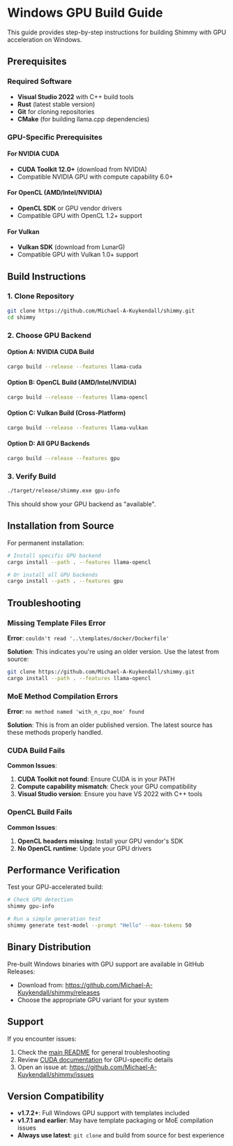 # Windows GPU Build Guide

This guide provides step-by-step instructions for building Shimmy with GPU acceleration on Windows.

## Prerequisites

### Required Software
- **Visual Studio 2022** with C++ build tools
- **Rust** (latest stable version)
- **Git** for cloning repositories
- **CMake** (for building llama.cpp dependencies)

### GPU-Specific Prerequisites

#### For NVIDIA CUDA
- **CUDA Toolkit 12.0+** (download from NVIDIA)
- Compatible NVIDIA GPU with compute capability 6.0+

#### For OpenCL (AMD/Intel/NVIDIA)
- **OpenCL SDK** or GPU vendor drivers
- Compatible GPU with OpenCL 1.2+ support

#### For Vulkan
- **Vulkan SDK** (download from LunarG)
- Compatible GPU with Vulkan 1.0+ support

## Build Instructions

### 1. Clone Repository

```bash
git clone https://github.com/Michael-A-Kuykendall/shimmy.git
cd shimmy
```

### 2. Choose GPU Backend

#### Option A: NVIDIA CUDA Build
```bash
cargo build --release --features llama-cuda
```

#### Option B: OpenCL Build (AMD/Intel/NVIDIA)
```bash
cargo build --release --features llama-opencl
```

#### Option C: Vulkan Build (Cross-Platform)
```bash
cargo build --release --features llama-vulkan
```

#### Option D: All GPU Backends
```bash
cargo build --release --features gpu
```

### 3. Verify Build

```bash
./target/release/shimmy.exe gpu-info
```

This should show your GPU backend as "available".

## Installation from Source

For permanent installation:

```bash
# Install specific GPU backend
cargo install --path . --features llama-opencl

# Or install all GPU backends
cargo install --path . --features gpu
```

## Troubleshooting

### Missing Template Files Error

**Error**: `couldn't read '..\templates/docker/Dockerfile'`

**Solution**: This indicates you're using an older version. Use the latest from source:
```bash
git clone https://github.com/Michael-A-Kuykendall/shimmy.git
cargo install --path . --features llama-opencl
```

### MoE Method Compilation Errors

**Error**: `no method named 'with_n_cpu_moe' found`

**Solution**: This is from an older published version. The latest source has these methods properly handled.

### CUDA Build Fails

**Common Issues**:
1. **CUDA Toolkit not found**: Ensure CUDA is in your PATH
2. **Compute capability mismatch**: Check your GPU compatibility
3. **Visual Studio version**: Ensure you have VS 2022 with C++ tools

### OpenCL Build Fails

**Common Issues**:
1. **OpenCL headers missing**: Install your GPU vendor's SDK
2. **No OpenCL runtime**: Update your GPU drivers

## Performance Verification

Test your GPU-accelerated build:

```bash
# Check GPU detection
shimmy gpu-info

# Run a simple generation test
shimmy generate test-model --prompt "Hello" --max-tokens 50
```

## Binary Distribution

Pre-built Windows binaries with GPU support are available in GitHub Releases:
- Download from: https://github.com/Michael-A-Kuykendall/shimmy/releases
- Choose the appropriate GPU variant for your system

## Support

If you encounter issues:
1. Check the [main README](../README.md) for general troubleshooting
2. Review [CUDA documentation](../docs/GPU_ARCHITECTURE_DECISION.md) for GPU-specific details
3. Open an issue at: https://github.com/Michael-A-Kuykendall/shimmy/issues

## Version Compatibility

- **v1.7.2+**: Full Windows GPU support with templates included
- **v1.7.1 and earlier**: May have template packaging or MoE compilation issues
- **Always use latest**: `git clone` and build from source for best experience